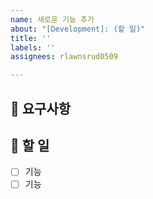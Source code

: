 ```yaml
---
name: 새로운 기능 추가
about: "[Development]: (할 일)"
title: ''
labels: ''
assignees: rlawnsrud0509

---
```


## 📕 요구사항

## 📜 할 일

- [ ] 기능
- [ ] 기능
